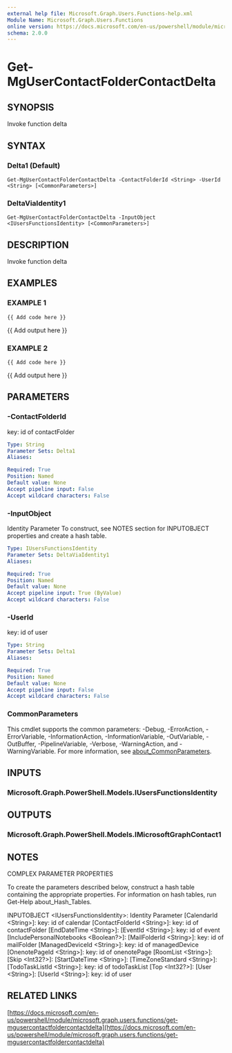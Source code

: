 ```yaml
---
external help file: Microsoft.Graph.Users.Functions-help.xml
Module Name: Microsoft.Graph.Users.Functions
online version: https://docs.microsoft.com/en-us/powershell/module/microsoft.graph.users.functions/get-mgusercontactfoldercontactdelta
schema: 2.0.0
---
```


# Get-MgUserContactFolderContactDelta

## SYNOPSIS
Invoke function delta

## SYNTAX

### Delta1 (Default)
```
Get-MgUserContactFolderContactDelta -ContactFolderId <String> -UserId <String> [<CommonParameters>]
```

### DeltaViaIdentity1
```
Get-MgUserContactFolderContactDelta -InputObject <IUsersFunctionsIdentity> [<CommonParameters>]
```

## DESCRIPTION
Invoke function delta

## EXAMPLES

### EXAMPLE 1
```
{{ Add code here }}
```

{{ Add output here }}

### EXAMPLE 2
```
{{ Add code here }}
```

{{ Add output here }}

## PARAMETERS

### -ContactFolderId
key: id of contactFolder

```yaml
Type: String
Parameter Sets: Delta1
Aliases:

Required: True
Position: Named
Default value: None
Accept pipeline input: False
Accept wildcard characters: False
```

### -InputObject
Identity Parameter
To construct, see NOTES section for INPUTOBJECT properties and create a hash table.

```yaml
Type: IUsersFunctionsIdentity
Parameter Sets: DeltaViaIdentity1
Aliases:

Required: True
Position: Named
Default value: None
Accept pipeline input: True (ByValue)
Accept wildcard characters: False
```

### -UserId
key: id of user

```yaml
Type: String
Parameter Sets: Delta1
Aliases:

Required: True
Position: Named
Default value: None
Accept pipeline input: False
Accept wildcard characters: False
```

### CommonParameters
This cmdlet supports the common parameters: -Debug, -ErrorAction, -ErrorVariable, -InformationAction, -InformationVariable, -OutVariable, -OutBuffer, -PipelineVariable, -Verbose, -WarningAction, and -WarningVariable. For more information, see [about_CommonParameters](http://go.microsoft.com/fwlink/?LinkID=113216).

## INPUTS

### Microsoft.Graph.PowerShell.Models.IUsersFunctionsIdentity
## OUTPUTS

### Microsoft.Graph.PowerShell.Models.IMicrosoftGraphContact1
## NOTES
COMPLEX PARAMETER PROPERTIES

To create the parameters described below, construct a hash table containing the appropriate properties.
For information on hash tables, run Get-Help about_Hash_Tables.

INPUTOBJECT \<IUsersFunctionsIdentity\>: Identity Parameter
  \[CalendarId \<String\>\]: key: id of calendar
  \[ContactFolderId \<String\>\]: key: id of contactFolder
  \[EndDateTime \<String\>\]: 
  \[EventId \<String\>\]: key: id of event
  \[IncludePersonalNotebooks \<Boolean?\>\]: 
  \[MailFolderId \<String\>\]: key: id of mailFolder
  \[ManagedDeviceId \<String\>\]: key: id of managedDevice
  \[OnenotePageId \<String\>\]: key: id of onenotePage
  \[RoomList \<String\>\]: 
  \[Skip \<Int32?\>\]: 
  \[StartDateTime \<String\>\]: 
  \[TimeZoneStandard \<String\>\]: 
  \[TodoTaskListId \<String\>\]: key: id of todoTaskList
  \[Top \<Int32?\>\]: 
  \[User \<String\>\]: 
  \[UserId \<String\>\]: key: id of user

## RELATED LINKS

[https://docs.microsoft.com/en-us/powershell/module/microsoft.graph.users.functions/get-mgusercontactfoldercontactdelta](https://docs.microsoft.com/en-us/powershell/module/microsoft.graph.users.functions/get-mgusercontactfoldercontactdelta)

